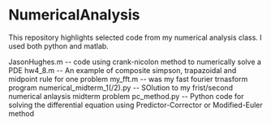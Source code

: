 # NumericalAnalysis

This repository highlights selected code from my numerical analysis class. I used
both python and matlab.

JasonHughes.m -- code using crank-nicolon method to numerically solve a PDE
hw4_8.m -- An example of composite simpson, trapazoidal and midpoint rule for one problem
my_fft.m -- was my fast fourier trnasform program
numerical_midterm_1(/2).py -- SOlution to my frist/second numerical anlaysis midterm problem
pc_method.py -- Python code for solving the differential equation using Predictor-Corrector or Modified-Euler method
